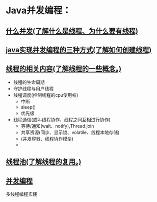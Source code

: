 # Java并发编程：
## [什么并发(了解什么是线程、为什么要有线程)](https://github.com/yuyumyself/SHARE_CONTENT2/blob/master/java%E5%9F%BA%E7%A1%80%E7%BC%96%E7%A8%8B/%E5%A4%9A%E7%BA%BF%E7%A8%8B/%E4%BB%80%E4%B9%88%E6%98%AF%E5%B9%B6%E5%8F%91.txt)

## [java实现并发编程的三种方式(了解如何创建线程)](https://github.com/yuyumyself/SHARE_CONTENT2/blob/master/java%E5%9F%BA%E7%A1%80%E7%BC%96%E7%A8%8B/%E5%A4%9A%E7%BA%BF%E7%A8%8B/java%E5%AE%9E%E7%8E%B0%E5%B9%B6%E5%8F%91%E7%BC%96%E7%A8%8B%E7%9A%84%E4%B8%89%E7%A7%8D%E6%96%B9%E5%BC%8F.txt)

## [线程的相关内容(了解线程的一些概念。)](https://github.com/ShareCookies/SHARE_CONTENT2/blob/master/java%E5%9F%BA%E7%A1%80%E7%BC%96%E7%A8%8B/%E5%A4%9A%E7%BA%BF%E7%A8%8B/%E7%BA%BF%E7%A8%8B%E7%9B%B8%E5%85%B3%E5%86%85%E5%AE%B9.txt)

- 线程的生命周期
- 守护线程与用户线程
- 线程调度(控制线程的cpu使用权)
  - 中断
  - sleep()
  - 优先级
- 线程通信(或叫线程协作，线程之间互相进行协作)
  - 等待/通知(wait、notify),Thread.join
  - 共享资源(同步、显示锁、volatile、线程本地存储)
  - (并发容器、线程协作模型)
  - 

## [线程池(了解线程的复用。)](https://github.com/yuyumyself/SHARE_CONTENT2/blob/master/java%E5%9F%BA%E7%A1%80%E7%BC%96%E7%A8%8B/%E5%A4%9A%E7%BA%BF%E7%A8%8B/%E7%BA%BF%E7%A8%8B%E6%B1%A0.txt)

## [并发编程](https://github.com/yuyumyself/SHARE_CONTENT2/blob/master/java%E5%9F%BA%E7%A1%80%E7%BC%96%E7%A8%8B/%E5%A4%9A%E7%BA%BF%E7%A8%8B/%E5%B9%B6%E5%8F%91%E7%BC%96%E7%A8%8B.txt)

多线程编程实践